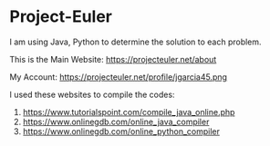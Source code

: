# Project-Euler
I am using Java, Python to determine the solution to each problem.

This is the Main Website: https://projecteuler.net/about

My Account: https://projecteuler.net/profile/jgarcia45.png

I used these websites to compile the codes:
1) https://www.tutorialspoint.com/compile_java_online.php
2) https://www.onlinegdb.com/online_java_compiler
3) https://www.onlinegdb.com/online_python_compiler
